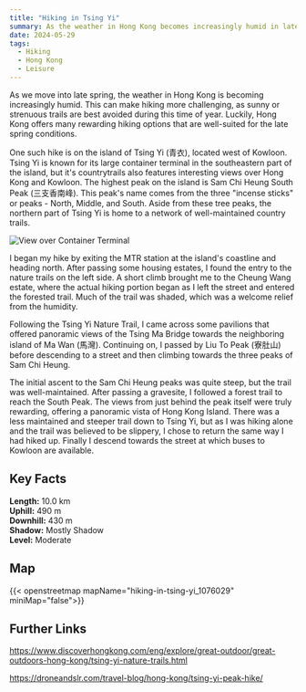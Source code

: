 ```yaml
---
title: "Hiking in Tsing Yi"  
summary: As the weather in Hong Kong becomes increasingly humid in late spring, hiking can become more challenging, but the island of Tsing Yi offers rewarding hiking options well-suited for the conditions, including the scenic Sam Chi Heung peaks. 
date: 2024-05-29
tags:
  - Hiking
  - Hong Kong
  - Leisure
---
```


As we move into late spring, the weather in Hong Kong is becoming increasingly humid. This can make hiking more challenging, as sunny or strenuous trails are best avoided during this time of year. Luckily, Hong Kong offers many rewarding hiking options that are well-suited for the late spring conditions.

One such hike is on the island of Tsing Yi (青衣), located west of Kowloon. Tsing Yi is known for its large container terminal in the southeastern part of the island, but it's countrytrails also features interesting views over Hong Kong and Kowloon. The highest peak on the island is Sam Chi Heung South Peak (三支香南峰). This peak's name comes from the three "incense sticks" or peaks - North, Middle, and South. Aside from these tree peaks, the northern part of Tsing Yi is home to a network of well-maintained country trails.

![View over Container Terminal](/images/tsingyihike.jpg)

I began my hike by exiting the MTR station at the island's coastline and heading north. After passing some housing estates, I found the entry to the nature trails on the left side. A short climb brought me to the Cheung Wang estate, where the actual hiking portion began as I left the street and entered the forested trail. Much of the trail was shaded, which was a welcome relief from the humidity.

Following the Tsing Yi Nature Trail, I came across some pavilions that offered panoramic views of the Tsing Ma Bridge towards the neighboring island of Ma Wan (馬灣). Continuing on, I passed by Liu To Peak (寮肚山) before descending to a street and then climbing towards the three peaks of Sam Chi Heung.

The initial ascent to the Sam Chi Heung peaks was quite steep, but the trail was well-maintained. After passing a gravesite, I followed a forest trail to reach the South Peak. The views from just behind the peak itself were truly rewarding, offering a panoramic vista of Hong Kong Island. There was a less maintained and steeper trail down to Tsing Yi, but as I was hiking alone and the trail was believed to be slippery, I chose to return the same way I had hiked up. Finally I descend towards the street at which buses to Kowloon are available.

## Key Facts

**Length:** 10.0 km<br>
**Uphill:** 490 m<br>
**Downhill:** 430 m<br>
**Shadow:** Mostly Shadow<br>
**Level:** Moderate

## Map

{{< openstreetmap mapName="hiking-in-tsing-yi_1076029" miniMap="false">}}

## Further Links

https://www.discoverhongkong.com/eng/explore/great-outdoor/great-outdoors-hong-kong/tsing-yi-nature-trails.html

https://droneandslr.com/travel-blog/hong-kong/tsing-yi-peak-hike/

